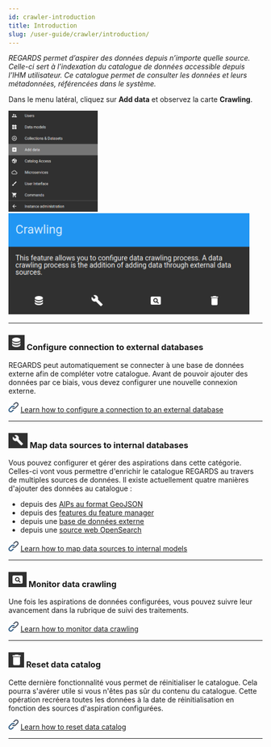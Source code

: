 ```yaml
---
id: crawler-introduction
title: Introduction
slug: /user-guide/crawler/introduction/
---
```


*REGARDS permet d’aspirer des données depuis n’importe quelle source. Celle-ci sert à l’indexation du catalogue de données accessible depuis l’IHM utilisateur. Ce catalogue permet de consulter les données et leurs métadonnées, référencées dans le système.*

Dans le menu latéral, cliquez sur **Add data** et observez la carte **Crawling**.

<img src="/images/user-documentation/regards-icons/admin/menu-add-data.png" height="200"/>
<img src="/images/user-documentation/5-crawler/crawling-card.png" height="200"/>

---

### <img src="/images/user-documentation/regards-icons/admin/database.png" alt="database" height="30"/> Configure connection to external databases

REGARDS peut automatiquement se connecter à une base de données externe afin de compléter votre catalogue. Avant de pouvoir ajouter des données par ce biais, vous devez configurer une nouvelle connexion externe.

<img src="/images/user-documentation/doc-icons/link.png" height="20"/> <a href="../configure-connection/">Learn how to configure a connection to an external database</a>

---

### <img src="/images/user-documentation/regards-icons/admin/configure.png" alt="configure" height="30"/> Map data sources to internal databases

Vous pouvez configurer et gérer des aspirations dans cette catégorie. Celles-ci vont vous permettre d'enrichir le catalogue REGARDS au travers de multiples sources de données.
Il existe actuellement quatre manières d'ajouter des données au catalogue :

- depuis des [AIPs au format GeoJSON](../configure-datasources/aips/)
- depuis des [features du feature manager](../configure-datasources/fem/)
- depuis une [base de données externe](../configure-datasources/external-databases/)
- depuis une [source web OpenSearch](../configure-datasources/opensearch/)

<img src="/images/user-documentation/doc-icons/link.png" height="20"/> <a href="../configure-datasources/">Learn how to map data sources to internal models</a>

---

### <img src="/images/user-documentation/regards-icons/admin/monitor.png" alt="monitor" height="30"/> Monitor data crawling

Une fois les aspirations de données configurées, vous pouvez suivre leur avancement dans la rubrique de suivi des traitements.

<img src="/images/user-documentation/doc-icons/link.png" height="20"/> <a href="../monitor-crawling/">Learn how to monitor data crawling</a>

---

### <img src="/images/user-documentation/regards-icons/admin/delete.png" alt="reset" height="30"/> Reset data catalog

Cette dernière fonctionnalité vous permet de réinitialiser le catalogue. Cela pourra s'avérer utile si vous n'êtes pas sûr du contenu du catalogue. Cette opération recréera toutes les données à la date de réinitialisation en fonction des sources d'aspiration configurées.

<img src="/images/user-documentation/doc-icons/link.png" height="20"/> <a href="../reset-catalog/">Learn how to reset data catalog</a>

---
